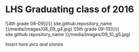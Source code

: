 # LHS Graduating class of 2016

![4th grade 08-09](/{{ site.github.repository_name }}/media/images/08_09_g4.jpg)
![5th grade 09-10](/{{ site.github.repository_name }}/media/images/09_10_g5.jpg)

*Insert here pics and stories*